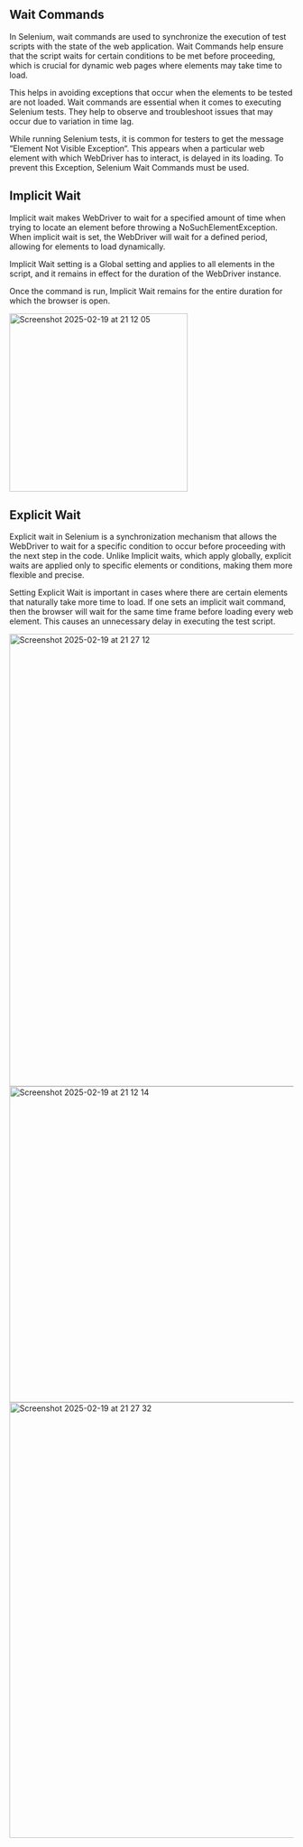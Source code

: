 ## Wait Commands

In Selenium, wait commands are used to synchronize the execution of test scripts with the state of the web application. Wait Commands help ensure that the script waits for certain conditions to be met before proceeding, which is crucial for dynamic web pages where elements may take time to load.

This helps in avoiding exceptions that occur when the elements to be tested are not loaded. Wait commands are essential when it comes to executing Selenium tests. They help to observe and troubleshoot issues that may occur due to variation in time lag.

While running Selenium tests, it is common for testers to get the message “Element Not Visible Exception“. This appears when a particular web element with which WebDriver has to interact, is delayed in its loading. To prevent this Exception, Selenium Wait Commands must be used.

## Implicit Wait

Implicit wait makes WebDriver to wait for a specified amount of time when trying to locate an element before throwing a NoSuchElementException. When implicit wait is set, the WebDriver will wait for a defined period, allowing for elements to load dynamically.

Implicit Wait setting is a Global setting and applies to all elements in the script, and it remains in effect for the duration of the WebDriver instance.

Once the command is run, Implicit Wait remains for the entire duration for which the browser is open. 

<img width="316" alt="Screenshot 2025-02-19 at 21 12 05" src="https://github.com/user-attachments/assets/c60f85df-46af-478b-a838-2d30ec5a20d5" />

## Explicit Wait

Explicit wait in Selenium is a synchronization mechanism that allows the WebDriver to wait for a specific condition to occur before proceeding with the next step in the code. Unlike Implicit waits, which apply globally, explicit waits are applied only to specific elements or conditions, making them more flexible and precise.

Setting Explicit Wait is important in cases where there are certain elements that naturally take more time to load. If one sets an implicit wait command, then the browser will wait for the same time frame before loading every web element. This causes an unnecessary delay in executing the test script.

<img width="802" alt="Screenshot 2025-02-19 at 21 27 12" src="https://github.com/user-attachments/assets/dcc01590-815e-464b-a6bf-22884f4bcd45" />

<img width="560" alt="Screenshot 2025-02-19 at 21 12 14" src="https://github.com/user-attachments/assets/3f62d473-0e2c-4087-8baa-4cde90146ac4" />

<img width="772" alt="Screenshot 2025-02-19 at 21 27 32" src="https://github.com/user-attachments/assets/1045d670-0106-4bea-a182-9d7d188d859d" />
